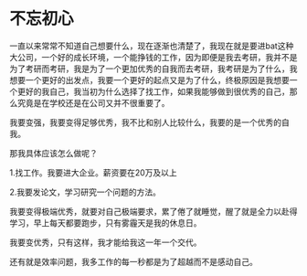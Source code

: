 # 不忘初心

一直以来常常不知道自己想要什么，现在逐渐也清楚了，我现在就是要进bat这种大公司，一个好的成长环境，一个能挣钱的工作，因为即便是我去考研，我并不是为了考研而考研，我是为了一个更加优秀的自我而去考研，我考研是为了什么，我想要一个更好的出发点，我要一个更好的起点又是为了什么，终极原因是我想要一个更好的我自己，我当初为什么选择了找工作，如果我能够做到很优秀的自己，那么究竟是在学校还是在公司又并不很重要了。

我要变强，我要变得足够优秀，我不比和别人比较什么，我要的是一个优秀的自我。

那我具体应该怎么做呢？

1.找工作。我要进大企业。薪资要在20万及以上

2.我要发论文，学习研究一个问题的方法。

我要变得极端优秀，就要对自己极端要求，累了倦了就睡觉，醒了就是全力以赴得学习，早上每天都要跑步，只有雾霾天是我的休息日。

我要变优秀，只有这样，我才能给我这一年一个交代。

还有就是效率问题，我多工作的每一秒都是为了超越而不是感动自己。
